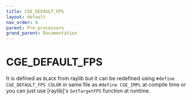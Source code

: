 ```yaml
---
title: CGE_DEFAULT_FPS
layout: default
nav_order: 4
parent: Pre-processors
grand_parent: Documentation
---
```


# CGE_DEFAULT_FPS
It is defined as `BLACK` from raylib but it can be redefined using `#define CGE_DEFAULT_FPS COLOR` in same file as `#define CGE_IMPL` at compile time or you can just use [raylib]'s `SetTargetFPS` function at runtime.